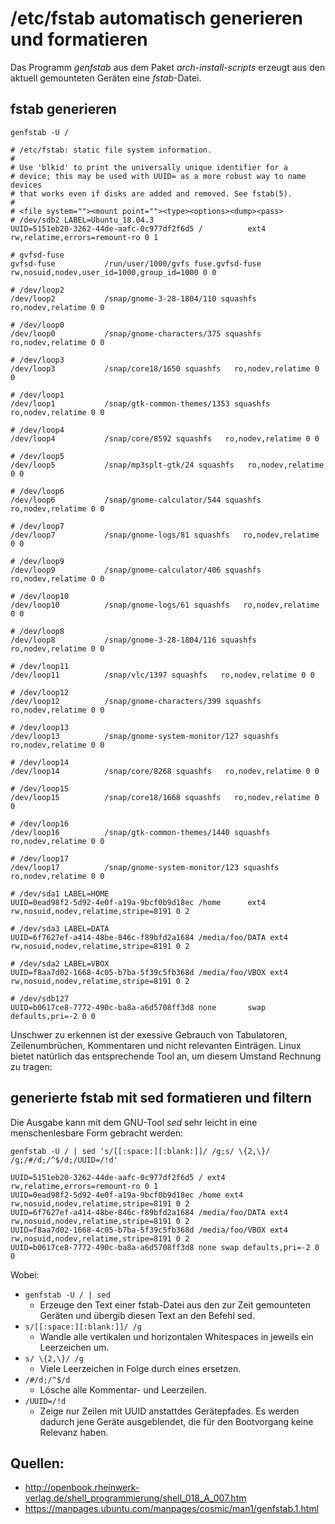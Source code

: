 # /etc/fstab automatisch generieren und formatieren

Das Programm *genfstab* aus dem Paket *arch-install-scripts* erzeugt aus den aktuell gemounteten Geräten eine *fstab*-Datei.

## fstab generieren

```
genfstab -U /

# /etc/fstab: static file system information.
#
# Use 'blkid' to print the universally unique identifier for a
# device; this may be used with UUID= as a more robust way to name devices
# that works even if disks are added and removed. See fstab(5).
#
# <file system=""><mount point=""><type><options><dump><pass>
# /dev/sdb2 LABEL=Ubuntu_18.04.3
UUID=5151eb20-3262-44de-aafc-0c977df2f6d5 /          ext4       rw,relatime,errors=remount-ro 0 1

# gvfsd-fuse
gvfsd-fuse           /run/user/1000/gvfs fuse.gvfsd-fuse rw,nosuid,nodev,user_id=1000,group_id=1000 0 0

# /dev/loop2
/dev/loop2           /snap/gnome-3-28-1804/110 squashfs   ro,nodev,relatime 0 0

# /dev/loop0
/dev/loop0           /snap/gnome-characters/375 squashfs   ro,nodev,relatime 0 0

# /dev/loop3
/dev/loop3           /snap/core18/1650 squashfs   ro,nodev,relatime 0 0

# /dev/loop1
/dev/loop1           /snap/gtk-common-themes/1353 squashfs   ro,nodev,relatime 0 0

# /dev/loop4
/dev/loop4           /snap/core/8592 squashfs   ro,nodev,relatime 0 0

# /dev/loop5
/dev/loop5           /snap/mp3splt-gtk/24 squashfs   ro,nodev,relatime 0 0

# /dev/loop6
/dev/loop6           /snap/gnome-calculator/544 squashfs   ro,nodev,relatime 0 0

# /dev/loop7
/dev/loop7           /snap/gnome-logs/81 squashfs   ro,nodev,relatime 0 0

# /dev/loop9
/dev/loop9           /snap/gnome-calculator/406 squashfs   ro,nodev,relatime 0 0

# /dev/loop10
/dev/loop10          /snap/gnome-logs/61 squashfs   ro,nodev,relatime 0 0

# /dev/loop8
/dev/loop8           /snap/gnome-3-28-1804/116 squashfs   ro,nodev,relatime 0 0

# /dev/loop11
/dev/loop11          /snap/vlc/1397 squashfs   ro,nodev,relatime 0 0

# /dev/loop12
/dev/loop12          /snap/gnome-characters/399 squashfs   ro,nodev,relatime 0 0

# /dev/loop13
/dev/loop13          /snap/gnome-system-monitor/127 squashfs   ro,nodev,relatime 0 0

# /dev/loop14
/dev/loop14          /snap/core/8268 squashfs   ro,nodev,relatime 0 0

# /dev/loop15
/dev/loop15          /snap/core18/1668 squashfs   ro,nodev,relatime 0 0

# /dev/loop16
/dev/loop16          /snap/gtk-common-themes/1440 squashfs   ro,nodev,relatime 0 0

# /dev/loop17
/dev/loop17          /snap/gnome-system-monitor/123 squashfs   ro,nodev,relatime 0 0

# /dev/sda1 LABEL=HOME
UUID=0ead98f2-5d92-4e0f-a19a-9bcf0b9d18ec /home      ext4       rw,nosuid,nodev,relatime,stripe=8191 0 2

# /dev/sda3 LABEL=DATA
UUID=6f7627ef-a414-48be-846c-f89bfd2a1684 /media/foo/DATA ext4       rw,nosuid,nodev,relatime,stripe=8191 0 2

# /dev/sda2 LABEL=VBOX
UUID=f8aa7d02-1668-4c05-b7ba-5f39c5fb368d /media/foo/VBOX ext4       rw,nosuid,nodev,relatime,stripe=8191 0 2

# /dev/sdb127
UUID=b0617ce8-7772-490c-ba8a-a6d5708ff3d8 none       swap       defaults,pri=-2 0 0
```

Unschwer zu erkennen ist der exessive Gebrauch von Tabulatoren, Zeilenumbrüchen, Kommentaren und nicht relevanten Einträgen.
Linux bietet natürlich das entsprechende Tool an, um diesem Umstand Rechnung zu tragen:

## generierte fstab mit sed formatieren und filtern

Die Ausgabe kann mit dem GNU-Tool *sed* sehr leicht in eine menschenlesbare Form gebracht werden:

```
genfstab -U / | sed 's/[[:space:][:blank:]]/ /g;s/ \{2,\}/ /g;/#/d;/^$/d;/UUID=/!d'

UUID=5151eb20-3262-44de-aafc-0c977df2f6d5 / ext4 rw,relatime,errors=remount-ro 0 1
UUID=0ead98f2-5d92-4e0f-a19a-9bcf0b9d18ec /home ext4 rw,nosuid,nodev,relatime,stripe=8191 0 2
UUID=6f7627ef-a414-48be-846c-f89bfd2a1684 /media/foo/DATA ext4 rw,nosuid,nodev,relatime,stripe=8191 0 2
UUID=f8aa7d02-1668-4c05-b7ba-5f39c5fb368d /media/foo/VBOX ext4 rw,nosuid,nodev,relatime,stripe=8191 0 2
UUID=b0617ce8-7772-490c-ba8a-a6d5708ff3d8 none swap defaults,pri=-2 0 0
```

Wobei:

* `genfstab -U / | sed`
  * Erzeuge den Text einer fstab-Datei aus den zur Zeit gemounteten Geräten und übergib diesen Text an den Befehl sed.
* `s/[[:space:][:blank:]]/ /g`
  * Wandle alle vertikalen und horizontalen Whitespaces in jeweils ein Leerzeichen um.
* `s/ \{2,\}/ /g`
  * Viele Leerzeichen in Folge durch eines ersetzen.
* `/#/d;/^$/d`
  * Lösche alle Kommentar- und Leerzeilen.
* `/UUID=/!d`
  * Zeige nur Zeilen mit UUID anstattdes Gerätepfades. Es werden dadurch jene Geräte ausgeblendet, die für den Bootvorgang keine Relevanz haben.

## Quellen:

* http://openbook.rheinwerk-verlag.de/shell_programmierung/shell_018_A_007.htm
* https://manpages.ubuntu.com/manpages/cosmic/man1/genfstab.1.html
